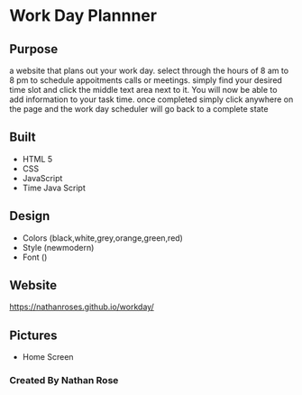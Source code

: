 # Work Day Plannner

## Purpose

a website that plans out your work day. select through the hours of 8 am to 8 pm to schedule appoitments calls or meetings. simply find your desired time slot and click the middle text area next to it. You will now be able to add information to your task time. once completed simply click anywhere on the page and the work day scheduler will go back to a complete state

## Built

- HTML 5
- CSS
- JavaScript
- Time Java Script

## Design

- Colors (black,white,grey,orange,green,red)
- Style (newmodern)
- Font ()

## Website

https://nathanroses.github.io/workday/

## Pictures

- Home Screen

### Created By Nathan Rose
